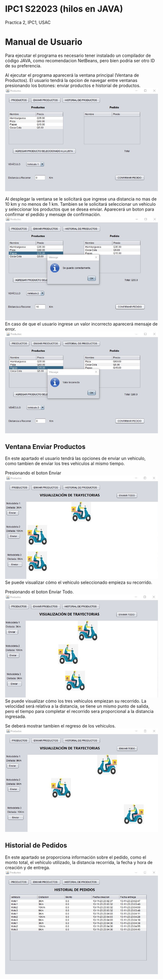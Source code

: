# IPC1 S22023 (hilos en JAVA)
Practica 2, IPC1, USAC

# Manual de Usuario
Para ejecutar el programa es necesario tener instalado un compilador de código JAVA, como recomendacion NetBeans, pero bien podria ser otro ID de su preferencia. 

Al ejecutar el programa aparecerá la ventana principal (Ventana de Productos). El usuario tendrá la opcion de navegar entre ventanas presionando los botones: enviar productos e historial de productos.
![Imagen de Ventana Principal](/Capturas/Ventana%20Productos%20.jpg)

Al desplegar la ventana se le solicitará que ingrese una distancia no mas de 10 km y no menos de 1 km. Tambien se le solicitará seleccionar un vehiculo y seleccionar los productos que se desea enviar. Aparecerá un boton para confirmar el pedido y mensaje de confirmación. 
![Mensaje de confirmacion de pedido](/Capturas/Mensaje%20Agregado%20Correctamente.jpg)
En caso de que el usuario ingrese un valor incorrecto aparecerá mensaje de error.
![Mensaje de Error](/Capturas/Mensaje%20de%20error%20.jpg)

## Ventana Enviar Productos 
En este apartado el usuario tendrá las opciones de enviar un vehiculo, como tambien de enviar los tres vehiculos al mismo tiempo. 

Presionando el boton Enviar
![enviar](/Capturas/Boton%20Enviar.jpg)
Se puede visualizar cómo el vehiculo seleccionado empieza su recorrido.

Presionando el boton Enviar Todo. 
![Enviar todo](/Capturas/Enviar%20Todo%20.jpg)
Se puede visualizar cómo los tres vehiculos empiezan su recorrido. La velocidad será relativa a la distancia, se tiene un mismo punto de salida, pero el tiempo para completar el recorrido sera proporcional a la distancia ingresada. 

Se deberá mostrar tambien el regreso de los vehiculos. 
![regreso](/Capturas/Regreso%20.jpg)

## Historial de Pedidos
En este apartado se proporciona información sobre el pedido, como el monto total, el vehículo utilizado, la distancia recorrida, la fecha y hora de creación y de entrega.
![Historial](/Capturas/Historial%20.jpg)


